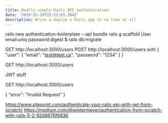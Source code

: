```yaml
---
title: Really simple Rails API authentication
date: '2019-12-19T22:12:03.284Z'
description: Write & deploy a Rails app in no time at all
---
```


rails new authentication-boilerplate --api
bundle
rails g scaffold User email:uniq password:digest
$ rails db:migrate

GET http://localhost:3000/users
POST http://localhost:3000/users with 
{
  "user": {
    "email": "test@test.ca",
    "password": "1234"
  }
}

GET http://localhost:3000/users

JWT stuff

GET http://localhost:3000/users

{
    "error": "Invalid Request"
} 




https://www.sitepoint.com/authenticate-your-rails-api-with-jwt-from-scratch/
https://medium.com/@wintermeyer/authentication-from-scratch-with-rails-5-2-92d8676f6836